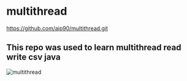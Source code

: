 # multithread

https://github.com/aip90/multithread.git

## This repo was used to learn multithread read write csv java

![multithread](https://user-images.githubusercontent.com/110025297/184090962-1282983c-7f11-47f5-8eb0-5e5b4cb888d2.jpg)

